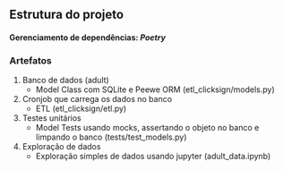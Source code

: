 ## Estrutura do projeto

#### Gerenciamento de dependências: *Poetry*

### Artefatos

1. Banco de dados (adult)
    - Model Class com SQLite e Peewe ORM (etl_clicksign/models.py)
2. Cronjob que carrega os dados no banco
    - ETL (etl_clicksign/etl.py)
3. Testes unitários
    - Model Tests usando mocks, assertando o objeto no banco e limpando o banco (tests/test_models.py)
4. Exploração de dados 
    - Exploração simples de dados usando jupyter (adult_data.ipynb)